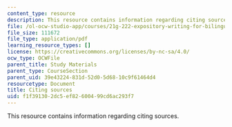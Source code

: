```yaml
---
content_type: resource
description: This resource contains information regarding citing sources.
file: /ol-ocw-studio-app/courses/21g-222-expository-writing-for-bilingual-students-fall-2002/f1f391302dc5ef82600499cd6ac293f7_MIT21G_222F02_citing_sourc.pdf
file_size: 111672
file_type: application/pdf
learning_resource_types: []
license: https://creativecommons.org/licenses/by-nc-sa/4.0/
ocw_type: OCWFile
parent_title: Study Materials
parent_type: CourseSection
parent_uid: 39e43224-831d-52d0-5d68-10c9f61464d4
resourcetype: Document
title: Citing sources
uid: f1f39130-2dc5-ef82-6004-99cd6ac293f7
---
```

This resource contains information regarding citing sources.